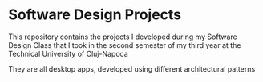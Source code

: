 # Software Design Projects
This repository contains the projects I developed during my Software Design Class that I took in the second semester of my third year at the Technical University of Cluj-Napoca

They are all desktop apps, developed using different architectural patterns
